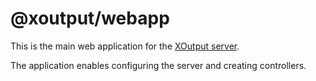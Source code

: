 # @xoutput/webapp

This is the main web application for the [XOutput server](../../XOutput.Server).

The application enables configuring the server and creating controllers.
